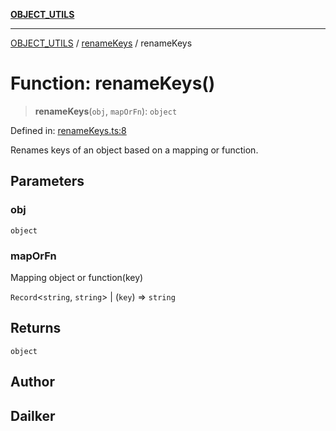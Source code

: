 [**OBJECT_UTILS**](../../README.md)

***

[OBJECT_UTILS](../../README.md) / [renameKeys](../README.md) / renameKeys

# Function: renameKeys()

> **renameKeys**(`obj`, `mapOrFn`): `object`

Defined in: [renameKeys.ts:8](https://github.com/dailker/everyutil/blob/fb6c9c837496f567cf7883b581cd27d1c9507ebe/src/object/renameKeys.ts#L8)

Renames keys of an object based on a mapping or function.

## Parameters

### obj

`object`

### mapOrFn

Mapping object or function(key)

`Record`\<`string`, `string`\> | (`key`) => `string`

## Returns

`object`

## Author

## Dailker
